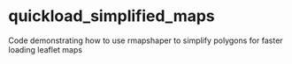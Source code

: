 # quickload_simplified_maps
Code demonstrating how to use rmapshaper to simplify polygons for faster loading leaflet maps
